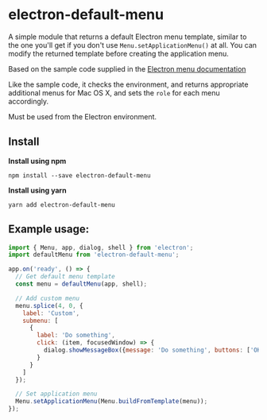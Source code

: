 # electron-default-menu

A simple module that returns a default Electron menu template, similar to the one you'll get if you don't use `Menu.setApplicationMenu()` at all.  You can modify the returned template before creating the application menu.

Based on the sample code supplied in the [Electron menu documentation](https://github.com/atom/electron/blob/master/docs/api/menu.md)

Like the sample code, it checks the environment, and returns appropriate additional menus for Mac OS X, and sets the `role` for each menu accordingly.

Must be used from the Electron environment.

## Install

**Install using npm**

```shell
npm install --save electron-default-menu
```

**Install using yarn**

```shell
yarn add electron-default-menu
```

## Example usage:

```javascript
import { Menu, app, dialog, shell } from 'electron';
import defaultMenu from 'electron-default-menu';

app.on('ready', () => {
  // Get default menu template
  const menu = defaultMenu(app, shell);

  // Add custom menu
  menu.splice(4, 0, {
    label: 'Custom',
    submenu: [
      {
        label: 'Do something',
        click: (item, focusedWindow) => {
          dialog.showMessageBox({message: 'Do something', buttons: ['OK'] });
        }
      }
    ]
  });

  // Set application menu
  Menu.setApplicationMenu(Menu.buildFromTemplate(menu));
});
```
